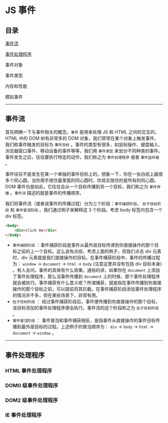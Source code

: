 # JS 事件

## 目录

[事件流](#事件流)

[事件处理程序](#事件处理程序)

事件对象

事件类型

内存和性能

模拟事件

---

## 事件流

首先明确一下与事件相关的概念。`事件` 是用来处理 JS 和 HTML 之间的交互的，HTML 中的 DOM 树有非常多的 DOM 对象，我们常常在某个对象上触发事件，我们称事件触发的目标为 `事件目标` 。事件的类型有很多，如鼠标操作、键盘输入、浏览器窗口事件、移动设备的事件等等，我们用 `事件类型` 来划分不同种类的事件。事件发生之后，往往要执行特定的动作，我们称之为 `事件处理程序` 或者 `事件监听器` 。

事件往往不是发生在某一个单独的事件目标上的。想象一下，你在一张白纸上画很多个同心圆，当你用手按住最里面的同心圆时，你其实按住的是所有的同心圆。DOM 事件也是如此，它往往会从一个目标传播到另一个目标，我们称之为 `事件传播` 。`事件流` 描述的就是事件的传播顺序。

我们将事件流（或者说事件的传播过程）分为三个阶段：`事件捕获阶段`， `处于目标阶段` 和 `事件冒泡阶段` 。我们通过例子来解释这 3 个阶段。考虑 body 标签内包含一个 div 标签。

```html
<body>
    <div>click me</div>
</body>
```

- `事件捕获阶段` ：事件捕获阶段是事件从最外层目标传递到你直接操作的那个目标之前的上一个目标。这么说有点绕，考虑上面的例子，但我们点击 div 元素时，div 元素就是我们直接操作的目标。在事件捕获阶段中，事件的传播过程为： `window` -> `document` -> `html` -> `body` (注意这里并没有包括 div 目标本身) 。有人会问，事件的具体有什么效果。通俗的讲，如果你在 `document` 上添加了事件处理程序，那么当事件传播到 `document` 上的时候，那个事件处理程序就会被执行。事件捕获有什么意义呢？所谓捕获，就是指在事件传播到你直接操作的那个目标之前，可以提前将其拦截。在事件捕获阶段添加事件处理程序的情况并不多，但在某些场景下，非常有用。
- `处于目标阶段` ： 经过事件捕获阶段后，事件便传播到你直接操作的那个目标，该目标添加的事件处理程序便会执行。事件流的这个阶段称之为 `处于目标阶段` 。
- `事件冒泡阶段` ： 事件冒泡和事件捕获相反，是指事件从直接操作的事件目标传播到最外层目标的过程。上述例子的冒泡顺序为： `div` -> `body` -> `html` -> `document` -> `window` 。

---

## 事件处理程序

### HTML 事件处理程序



### DOM0 级事件处理程序



### DOM2 级事件处理程序



### IE 事件处理程序

